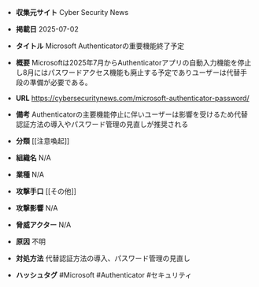 - **収集元サイト**
Cyber Security News

- **掲載日**
2025-07-02

- **タイトル**
Microsoft Authenticatorの重要機能終了予定

- **概要**
Microsoftは2025年7月からAuthenticatorアプリの自動入力機能を停止し8月にはパスワードアクセス機能も廃止する予定でありユーザーは代替手段の準備が必要である。

- **URL**
https://cybersecuritynews.com/microsoft-authenticator-password/

- **備考**
Authenticatorの主要機能停止に伴いユーザーは影響を受けるため代替認証方法の導入やパスワード管理の見直しが推奨される

- **分類**
[[注意喚起]]

- **組織名**
N/A

- **業種**
N/A

- **攻撃手口**
[[その他]]

- **攻撃影響**
N/A

- **脅威アクター**
N/A

- **原因**
不明

- **対処方法**
代替認証方法の導入、パスワード管理の見直し

- **ハッシュタグ**
#Microsoft #Authenticator #セキュリティ
